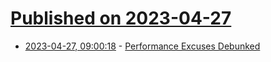 # [Published on 2023-04-27](index.md)

* [2023-04-27, 09:00:18](https://lobste.rs/s/fasokv/performance_excuses_debunked) - [Performance Excuses Debunked](https://www.computerenhance.com/p/performance-excuses-debunked)
